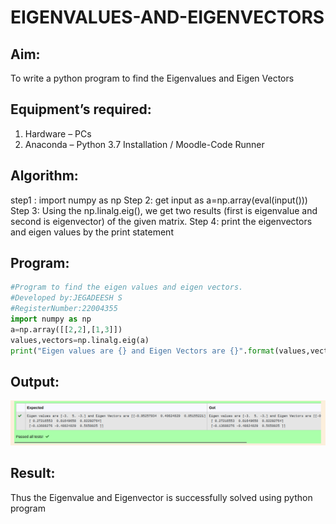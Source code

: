 # EIGENVALUES-AND-EIGENVECTORS
## Aim:
To write a python program to find the Eigenvalues and Eigen Vectors
## Equipment’s required:
1. 	Hardware – PCs
2. 	Anaconda – Python 3.7 Installation / Moodle-Code Runner
## Algorithm:
step1 : import numpy as np
Step 2: get input as a=np.array(eval(input()))
Step 3: Using the np.linalg.eig(),  we get two results (first is eigenvalue and second is eigenvector) of the given matrix.
Step 4: print the eigenvectors and eigen values by the print statement

## Program:
```python
#Program to find the eigen values and eigen vectors.
#Developed by:JEGADEESH S
#RegisterNumber:22004355
import numpy as np
a=np.array([[2,2],[1,3]])
values,vectors=np.linalg.eig(a)
print("Eigen values are {} and Eigen Vectors are {}".format(values,vectors))
```

## Output:
![output](ad.png)

## Result:
Thus the Eigenvalue and Eigenvector is successfully solved using python program
